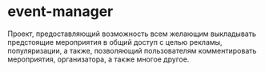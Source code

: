 # event-manager
 Проект, предоставляющий возможность 
 всем желающим выкладывать предстоящие
 мероприятия в общий доступ с целью
 рекламы, популяризации, а также,
 позволяющий пользователям комментировать 
 мероприятия, организатора, а также многое другое.

